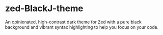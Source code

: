# zed-BlackJ-theme
 An opinionated, high-contrast dark theme for Zed with a pure black background and vibrant syntax highlighting to help you focus on your code.
